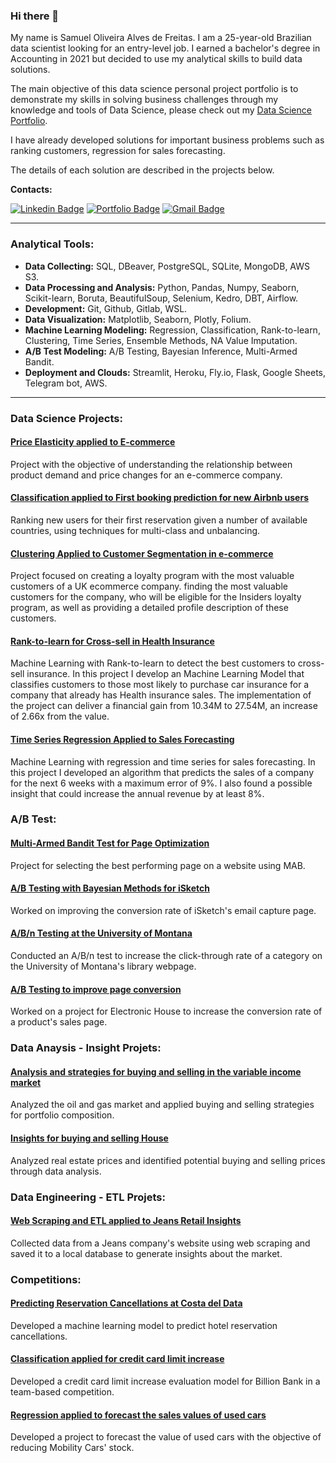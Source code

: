 ### Hi there 👋


My name is Samuel Oliveira Alves de Freitas. I am a 25-year-old Brazilian data scientist looking for an entry-level job. I earned a bachelor's degree in Accounting in 2021 but decided to use my analytical skills to build data solutions. 

The main objective of this data science personal project portfolio is to demonstrate my skills in solving business challenges through my knowledge and tools of Data Science, please check out my [Data Science Portfolio](https://samueloliveirads.github.io/portfolio_projetos/). 

I have already developed solutions for important business problems such as ranking customers, regression for sales forecasting.

The details of each solution are described in the projects below.

**Contacts:**

[![Linkedin Badge](https://img.shields.io/badge/-LinkedIn-%230077B5?style=for-the-badge&logo=linkedin&logoColor=white)](https://www.linkedin.com/in/samuel-oliveira-alves-/)
[![Portfolio Badge](https://img.shields.io/badge/Portfolio-7289DA?style=for-the-badge&logo=&logoColor=white)](https://samueloliveirads.github.io/portfolio_projetos/)
[![Gmail Badge](https://img.shields.io/badge/-Gmail-%23333?style=for-the-badge&logo=gmail&logoColor=white&link=mailto:samueloliveira32df@gmail.com)](mailto:samueloliveira32df@gmail.com)


----------------------------------
### Analytical Tools:

- **Data Collecting:** SQL, DBeaver, PostgreSQL, SQLite, MongoDB, AWS S3.
- **Data Processing and Analysis:** Python, Pandas, Numpy, Seaborn, Scikit-learn, Boruta, BeautifulSoup, Selenium, Kedro, DBT, Airflow.
- **Development:** Git, Github, Gitlab, WSL.
- **Data Visualization:** Matplotlib, Seaborn, Plotly, Folium.
- **Machine Learning Modeling:** Regression, Classification, Rank-to-learn, Clustering, Time Series, Ensemble Methods, NA Value Imputation.
- **A/B Test Modeling:** A/B Testing, Bayesian Inference, Multi-Armed Bandit.
- **Deployment and Clouds:** Streamlit, Heroku, Fly.io, Flask, Google Sheets, Telegram bot, AWS.
----------------------------------
### Data Science Projects:

#### [Price Elasticity applied to E-commerce](https://github.com/SamuelOliveirads/price-elasticity-project)

Project with the objective of understanding the relationship between product demand and price changes for an e-commerce company.

#### [Classification applied to First booking prediction for new Airbnb users](https://github.com/SamuelOliveirads/airbnb_classifier)

Ranking new users for their first reservation given a number of available countries, using techniques for multi-class and unbalancing.

#### [Clustering Applied to Customer Segmentation in e-commerce](https://github.com/SamuelOliveirads/Insiders-Loyalty-Program)

Project focused on creating a loyalty program with the most valuable customers of a UK ecommerce company. finding the most valuable customers for the company, who will be eligible for the Insiders loyalty program, as well as providing a detailed profile description of these customers.

#### [Rank-to-learn for Cross-sell in Health Insurance](https://github.com/SamuelOliveirads/Health_Insurance_Cross_Sell) 

Machine Learning with Rank-to-learn to detect the best customers to cross-sell insurance.
In this project I develop an Machine Learning Model that classifies customers to those most likely to purchase car insurance for a company that already has Health insurance sales. The implementation of the project can deliver a financial gain from 10.34M to 27.54M, an increase of 2.66x from the value.

#### [Time Series Regression Applied to Sales Forecasting](https://github.com/SamuelOliveirads/rossman_project)

Machine Learning with regression and time series for sales forecasting.
In this project I developed an algorithm that predicts the sales of a company for the next 6 weeks with a maximum error of 9%. I also found a possible insight that could increase the annual revenue by at least 8%.

### A/B Test:

#### [Multi-Armed Bandit Test for Page Optimization](https://github.com/SamuelOliveirads/mab_project)

Project for selecting the best performing page on a website using MAB.

#### [A/B Testing with Bayesian Methods for iSketch](https://github.com/SamuelOliveirads/bayesian_test)

Worked on improving the conversion rate of iSketch's email capture page.

#### [A/B/n Testing at the University of Montana](https://github.com/SamuelOliveirads/abn_test)

Conducted an A/B/n test to increase the click-through rate of a category on the University of Montana's library webpage.
#### [A/B Testing to improve page conversion](https://github.com/SamuelOliveirads/ab_testing)

Worked on a project for Electronic House to increase the conversion rate of a product's sales page.

### Data Anaysis - Insight Projets:

#### [Analysis and strategies for buying and selling in the variable income market](https://github.com/SamuelOliveirads/backtesting_strategies_for_equities)

Analyzed the oil and gas market and applied buying and selling strategies for portfolio composition.

#### [Insights for buying and selling House](https://github.com/SamuelOliveirads/project_insight_house_rocket)

Analyzed real estate prices and identified potential buying and selling prices through data analysis.

### Data Engineering - ETL Projets:

#### [Web Scraping and ETL applied to Jeans Retail Insights](https://github.com/SamuelOliveirads/webscraping_jeans)

Collected data from a Jeans company's website using web scraping and saved it to a local database to generate insights about the market.

### Competitions:

#### [Predicting Reservation Cancellations at Costa del Data](https://github.com/SamuelOliveirads/Hackday_4_edicao_Comunidade_DS)

Developed a machine learning model to predict hotel reservation cancellations.

#### [Classification applied for credit card limit increase](https://github.com/SamuelOliveirads/Hackday_3_edicao_Comunidade_DS)

Developed a credit card limit increase evaluation model for Billion Bank in a team-based competition.

#### [Regression applied to forecast the sales values of used cars](https://github.com/SamuelOliveirads/Hackday_2_edicao_Comunidade-DS)

Developed a project to forecast the value of used cars with the objective of reducing Mobility Cars' stock.

